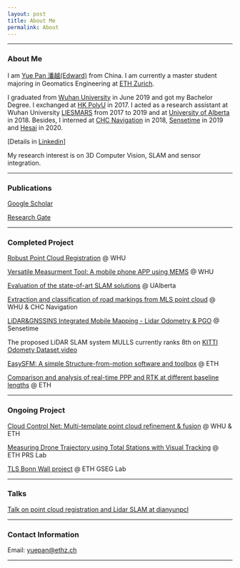 ```yaml
---
layout: post
title: About Me
permalink: About
---
```



------
### About Me
I am [Yue Pan 潘越(Edward)](https://www.yuepanedward.com/) from China.
I am currently a master student majoring in Geomatics Engineering at [ETH Zurich](https://ethz.ch/en.html). 

I graduated from [Wuhan University](https://en.whu.edu.cn/) in June 2019 and got my Bachelor Degree. I exchanged at [HK PolyU](https://www.polyu.edu.hk/web/en/home/index.html) in 2017. I acted as a research assistant at Wuhan University [LIESMARS](http://www.lmars.whu.edu.cn/en/) from 2017 to 2019 and at [University of Alberta](https://www.ualberta.ca/) in 2018. Besides, I interned at [CHC Navigation](https://www.chcnav.com/index) in 2018, [Sensetime](https://www.sensetime.com/en/) in 2019 and [Hesai](https://www.hesaitech.com/en/) in 2020.

[Details in [Linkedin](https://www.linkedin.com/in/yue-pan-59461b148/)]

My research interest is on 3D Computer Vision, SLAM and sensor integration.

---

### Publications

[Google Scholar](https://scholar.google.com/citations?hl=en&user=PUlWya8AAAAJ)

[Research Gate](https://www.researchgate.net/profile/Yue_Pan36)

---

### Completed Project

[Robust Point Cloud Registration](https://github.com/YuePanEdward/GH-ICP) @ WHU

[Versatile Measurment Tool: A mobile phone APP using MEMS](https://github.com/YuePanEdward/MeasureAPP) @ WHU

[Evaluation of the state-of-art SLAM solutions](https://github.com/YuePanEdward/VSLAM-LSLAM-Comparison) @ UAlberta

[Extraction and classification of road markings from MLS point cloud](https://github.com/YuePanEdward/RoadMarkingExtraction) @ WHU & CHC Navigation

[LiDAR&GNSSINS Integrated Mobile Mapping - Lidar Odometry & PGO](https://github.com/YuePanEdward/LLS-LOAM) @ Sensetime

The proposed LiDAR SLAM system MULLS currently ranks 8th on [KITTI Odomety Dataset](http://www.cvlibs.net/datasets/kitti/eval_odometry_detail.php?&result=8586a345155a95a7b3bed82f932e6d9c04898320),[video](https://youtu.be/85bGD55e3-0)

[EasySFM: A simple Structure-from-motion software and toolbox](https://github.com/YuePanEdward/EasySFM) @ ETH

[Comparison and analysis of real-time PPP and RTK at different baseline lengths](https://github.com/YuePanEdward/GNSSLab) @ ETH

---

### Ongoing Project

[Cloud Control Net: Multi-template point cloud refinement & fusion](https://github.com/YuePanEdward/CloudControlNet) @ WHU & ETH

[Measuring Drone Trajectory using Total Stations with Visual Tracking](https://sirop.org/app/f76aed5f-95af-43db-a302-47ae994b03be) @ ETH PRS Lab

[TLS Bonn Wall project]() @ ETH GSEG Lab


---
### Talks

[Talk on point cloud registration and Lidar SLAM at dianyunpcl](https://www.bilibili.com/video/BV1Y54y1B7si?from=search&seid=10115392623998023724)

---

### Contact Information

Email: yuepan@ethz.ch

---

